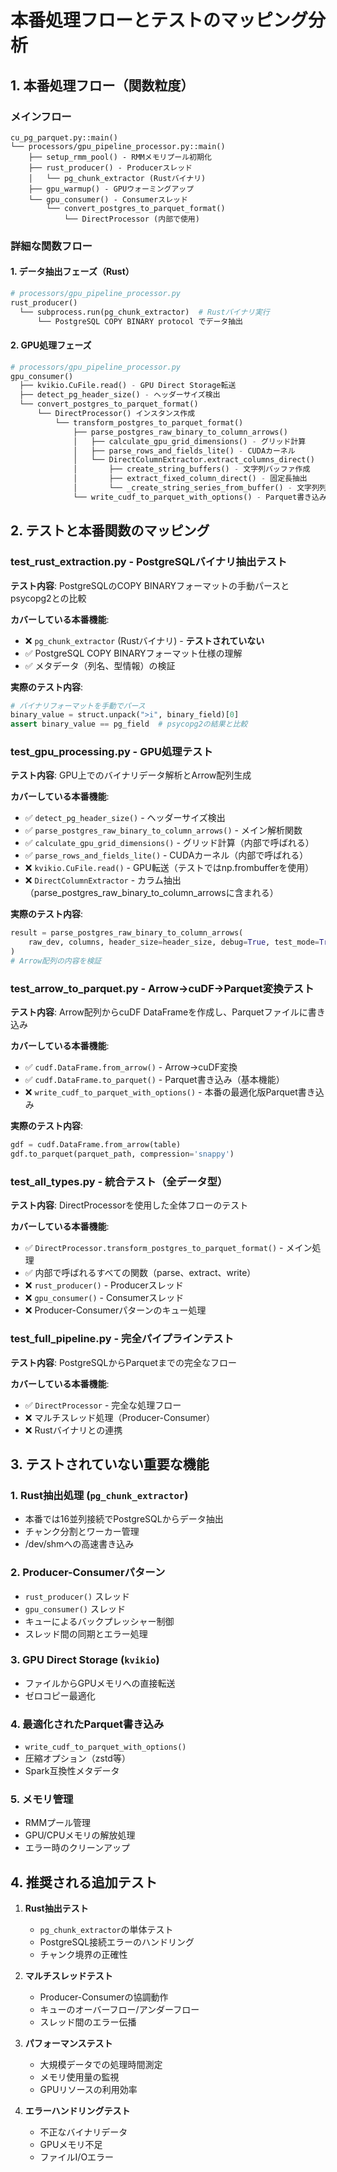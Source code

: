 # 本番処理フローとテストのマッピング分析

## 1. 本番処理フロー（関数粒度）

### メインフロー
```
cu_pg_parquet.py::main()
└── processors/gpu_pipeline_processor.py::main()
    ├── setup_rmm_pool() - RMMメモリプール初期化
    ├── rust_producer() - Producerスレッド
    │   └── pg_chunk_extractor (Rustバイナリ)
    ├── gpu_warmup() - GPUウォーミングアップ
    └── gpu_consumer() - Consumerスレッド
        └── convert_postgres_to_parquet_format()
            └── DirectProcessor (内部で使用)
```

### 詳細な関数フロー

#### 1. データ抽出フェーズ（Rust）
```python
# processors/gpu_pipeline_processor.py
rust_producer()
  └── subprocess.run(pg_chunk_extractor)  # Rustバイナリ実行
      └── PostgreSQL COPY BINARY protocol でデータ抽出
```

#### 2. GPU処理フェーズ
```python
# processors/gpu_pipeline_processor.py
gpu_consumer()
  ├── kvikio.CuFile.read() - GPU Direct Storage転送
  ├── detect_pg_header_size() - ヘッダーサイズ検出
  └── convert_postgres_to_parquet_format()
      └── DirectProcessor() インスタンス作成
          └── transform_postgres_to_parquet_format()
              ├── parse_postgres_raw_binary_to_column_arrows()
              │   ├── calculate_gpu_grid_dimensions() - グリッド計算
              │   ├── parse_rows_and_fields_lite() - CUDAカーネル
              │   └── DirectColumnExtractor.extract_columns_direct()
              │       ├── create_string_buffers() - 文字列バッファ作成
              │       ├── extract_fixed_column_direct() - 固定長抽出
              │       └── _create_string_series_from_buffer() - 文字列列作成
              └── write_cudf_to_parquet_with_options() - Parquet書き込み
```

## 2. テストと本番関数のマッピング

### test_rust_extraction.py - PostgreSQLバイナリ抽出テスト

**テスト内容**: PostgreSQLのCOPY BINARYフォーマットの手動パースとpsycopg2との比較

**カバーしている本番機能**:
- ❌ `pg_chunk_extractor` (Rustバイナリ) - **テストされていない**
- ✅ PostgreSQL COPY BINARYフォーマット仕様の理解
- ✅ メタデータ（列名、型情報）の検証

**実際のテスト内容**:
```python
# バイナリフォーマットを手動でパース
binary_value = struct.unpack(">i", binary_field)[0]
assert binary_value == pg_field  # psycopg2の結果と比較
```

### test_gpu_processing.py - GPU処理テスト

**テスト内容**: GPU上でのバイナリデータ解析とArrow配列生成

**カバーしている本番機能**:
- ✅ `detect_pg_header_size()` - ヘッダーサイズ検出
- ✅ `parse_postgres_raw_binary_to_column_arrows()` - メイン解析関数
- ✅ `calculate_gpu_grid_dimensions()` - グリッド計算（内部で呼ばれる）
- ✅ `parse_rows_and_fields_lite()` - CUDAカーネル（内部で呼ばれる）
- ❌ `kvikio.CuFile.read()` - GPU転送（テストではnp.frombufferを使用）
- ❌ `DirectColumnExtractor` - カラム抽出（parse_postgres_raw_binary_to_column_arrowsに含まれる）

**実際のテスト内容**:
```python
result = parse_postgres_raw_binary_to_column_arrows(
    raw_dev, columns, header_size=header_size, debug=True, test_mode=True
)
# Arrow配列の内容を検証
```

### test_arrow_to_parquet.py - Arrow→cuDF→Parquet変換テスト

**テスト内容**: Arrow配列からcuDF DataFrameを作成し、Parquetファイルに書き込み

**カバーしている本番機能**:
- ✅ `cudf.DataFrame.from_arrow()` - Arrow→cuDF変換
- ✅ `cudf.DataFrame.to_parquet()` - Parquet書き込み（基本機能）
- ❌ `write_cudf_to_parquet_with_options()` - 本番の最適化版Parquet書き込み

**実際のテスト内容**:
```python
gdf = cudf.DataFrame.from_arrow(table)
gdf.to_parquet(parquet_path, compression='snappy')
```

### test_all_types.py - 統合テスト（全データ型）

**テスト内容**: DirectProcessorを使用した全体フローのテスト

**カバーしている本番機能**:
- ✅ `DirectProcessor.transform_postgres_to_parquet_format()` - メイン処理
- ✅ 内部で呼ばれるすべての関数（parse、extract、write）
- ❌ `rust_producer()` - Producerスレッド
- ❌ `gpu_consumer()` - Consumerスレッド
- ❌ Producer-Consumerパターンのキュー処理

### test_full_pipeline.py - 完全パイプラインテスト

**テスト内容**: PostgreSQLからParquetまでの完全なフロー

**カバーしている本番機能**:
- ✅ `DirectProcessor` - 完全な処理フロー
- ❌ マルチスレッド処理（Producer-Consumer）
- ❌ Rustバイナリとの連携

## 3. テストされていない重要な機能

### 1. Rust抽出処理 (`pg_chunk_extractor`)
- 本番では16並列接続でPostgreSQLからデータ抽出
- チャンク分割とワーカー管理
- /dev/shmへの高速書き込み

### 2. Producer-Consumerパターン
- `rust_producer()` スレッド
- `gpu_consumer()` スレッド
- キューによるバックプレッシャー制御
- スレッド間の同期とエラー処理

### 3. GPU Direct Storage (`kvikio`)
- ファイルからGPUメモリへの直接転送
- ゼロコピー最適化

### 4. 最適化されたParquet書き込み
- `write_cudf_to_parquet_with_options()`
- 圧縮オプション（zstd等）
- Spark互換性メタデータ

### 5. メモリ管理
- RMMプール管理
- GPU/CPUメモリの解放処理
- エラー時のクリーンアップ

## 4. 推奨される追加テスト

1. **Rust抽出テスト**
   - `pg_chunk_extractor`の単体テスト
   - PostgreSQL接続エラーのハンドリング
   - チャンク境界の正確性

2. **マルチスレッドテスト**
   - Producer-Consumerの協調動作
   - キューのオーバーフロー/アンダーフロー
   - スレッド間のエラー伝播

3. **パフォーマンステスト**
   - 大規模データでの処理時間測定
   - メモリ使用量の監視
   - GPUリソースの利用効率

4. **エラーハンドリングテスト**
   - 不正なバイナリデータ
   - GPUメモリ不足
   - ファイルI/Oエラー
